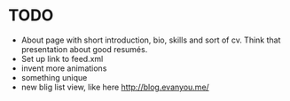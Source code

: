# TODO

* About page with short introduction, bio, skills and sort of cv. Think 
that presentation about good resumés.
* Set up link to feed.xml
* invent more animations
* something unique
* new blig list view, like here http://blog.evanyou.me/
